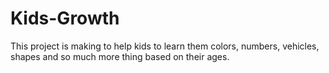 # Kids-Growth
This project is making to help kids to learn them colors, numbers, vehicles, shapes and so much more thing based on their ages.
